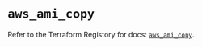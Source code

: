 # `aws_ami_copy`

Refer to the Terraform Registory for docs: [`aws_ami_copy`](https://registry.terraform.io/providers/hashicorp/aws/5.17.0/docs/resources/ami_copy).
